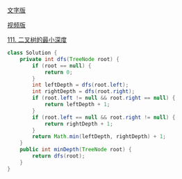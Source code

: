 [文字版](https://programmercarl.com/0111.%E4%BA%8C%E5%8F%89%E6%A0%91%E7%9A%84%E6%9C%80%E5%B0%8F%E6%B7%B1%E5%BA%A6.html)

[视频版](https://www.bilibili.com/video/BV1QD4y1B7e2)

[111. 二叉树的最小深度](https://leetcode.cn/problems/minimum-depth-of-binary-tree)

```Java
class Solution {
    private int dfs(TreeNode root) {
        if (root == null) {
            return 0;
        }
        int leftDepth = dfs(root.left);
        int rightDepth = dfs(root.right);
        if (root.left != null && root.right == null) {
            return leftDepth + 1;
        }
        if (root.left == null && root.right != null) {
            return rightDepth + 1;
        }
        return Math.min(leftDepth, rightDepth) + 1;
    }
    public int minDepth(TreeNode root) {
        return dfs(root);
    }
}
```